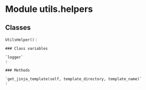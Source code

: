 Module utils.helpers
====================

Classes
-------

`UtilsHelper()`
:   

    ### Class variables

    `logger`
    :

    ### Methods

    `get_jinja_template(self, template_directory, template_name)`
    :